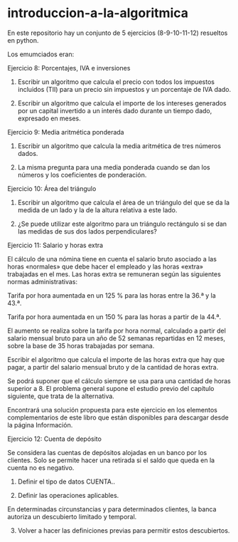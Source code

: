 # introduccion-a-la-algoritmica
En este repositorio hay un conjunto de 5 ejercicios (8-9-10-11-12) resueltos en python.




Los emumciados eran:




Ejercicio 8: Porcentajes, IVA e inversiones

1. Escribir un algoritmo que calcula el precio con todos los impuestos incluidos (TII) para un precio sin impuestos y un porcentaje de IVA dado.

2. Escribir un algoritmo que calcula el importe de los intereses generados por un capital invertido a un interés dado durante un tiempo dado, expresado en meses.


Ejercicio 9: Media aritmética ponderada

1. Escribir un algoritmo que calcula la media aritmética de tres números dados.

2. La misma pregunta para una media ponderada cuando se dan los números y los coeficientes de ponderación.


Ejercicio 10: Área del triángulo

1. Escribir un algoritmo que calcula el área de un triángulo del que se da la medida de un lado y la de la altura relativa a este lado.

2. ¿Se puede utilizar este algoritmo para un triángulo rectángulo si se dan las medidas de sus dos lados perpendiculares?


Ejercicio 11: Salario y horas extra

  El cálculo de una nómina tiene en cuenta el salario bruto asociado a las horas «normales» que debe hacer el empleado y las horas «extra» trabajadas en el mes. Las horas extra se remuneran según las siguientes normas administrativas:

  Tarifa por hora aumentada en un 125 % para las horas entre la 36.ª y la 43.ª.

  Tarifa por hora aumentada en un 150 % para las horas a partir de la 44.ª.

  El aumento se realiza sobre la tarifa por hora normal, calculado a partir del salario mensual bruto para un año de 52 semanas repartidas en 12 meses, sobre la base de 35 horas trabajadas por semana.

  Escribir el algoritmo que calcula el importe de las horas extra que hay que pagar, a partir del salario mensual bruto y de la cantidad de horas extra.

  Se podrá suponer que el cálculo siempre se usa para una cantidad de horas superior a 8. El problema general supone el estudio previo del capítulo siguiente, que trata de la alternativa.

  Encontrará una solución propuesta para este ejercicio en los elementos complementarios de este libro que están disponibles para descargar desde la página Información.

Ejercicio 12: Cuenta de depósito

Se considera las cuentas de depósitos alojadas en un banco por los clientes. Solo se permite hacer una retirada si el saldo que queda en la cuenta no es negativo.

1. Definir el tipo de datos CUENTA..

2. Definir las operaciones aplicables.

En determinadas circunstancias y para determinados clientes, la banca autoriza un descubierto limitado y temporal.

3. Volver a hacer las definiciones previas para permitir estos descubiertos.

